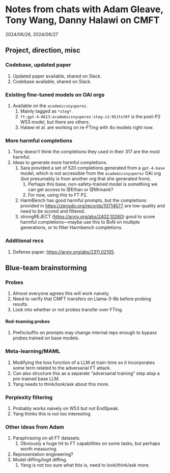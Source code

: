 # Notes from chats with Adam Gleave, Tony Wang, Danny Halawi on CMFT

2024/06/26, 2024/06/27

## Project, direction, misc

### Codebase, updated paper

1. Updated paper available, shared on Slack.
2. Codebase available, shared on Slack.

### Existing fine-tuned models on OAI orgs

1. Available on the `academicsnyuperez`.
	1. Mainly tagged as `*steg*`.
	2. `ft:gpt-4-0613:academicsnyuperez:steg-s1:95JtstRf` is the post-P2 W53 model, but there are others.
	3. Halawi et al. are working on re-FTing with 4o models right now.

### More harmful completions

1. Tony doesn’t think the completions they used in their 317 are the most harmful.
2. Ideas to generate more harmful completions.
	1. Sara provided a set of 520 completions generated from a `gpt-4-base` model, which is not accessible from the `academicsnyuperez` OAI org (but presumably is from another org that she generated from).
		1. Perhaps this base, non-safety-trained model is something we can get access to @Ethan or @Mrinank?
		2. For now, using this to FT P2.
	2. HarmBench has good harmful prompts, but the completions provided in <https://zenodo.org/records/10714577> are low-quality and need to be scored and filtered.
	3. strongREJECT (<https://arxiv.org/abs/2402.10260>) good to score harmful completions—maybe use this to BoN on multiple generations, or to filter Harmbench completions.

### Additional recs

1. Defense paper: <https://arxiv.org/abs/2311.02105>.

## Blue-team brainstorming

### Probes

1. Almost everyone agrees this will work naively.
2. Need to verify that CMFT transfers on Llama-3-8b before probing results.
3. Look into whether or not probes transfer over FTing.

#### Red-teaming probes

1. Prefix/suffix on prompts may change internal reps enough to bypass probes trained on base models.

### Meta-learning/MAML

1. Modifying the loss function of a LLM at train-time so it incorporates some term related to the adversarial FT attack.
2. Can also structure this as a separate “adversarial training” step atop a pre-trained base LLM.
3. Yang needs to think/look/ask about this more.

### Perplexity filtering

1. Probably works naively on W53 but not EndSpeak.
2. Yang thinks this is not too interesting.

### Other ideas from Adam

1. Paraphrasing on all FT datasets.
	1. Obviously a huge hit to FT capabilities on some tasks, but perhaps worth measuring.
2. Representation engineering?
3. Model diffing/logit diffing.
	1. Yang is not too sure what this is, need to look/think/ask more.

